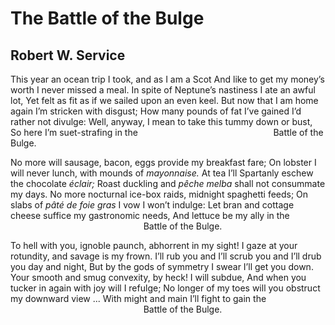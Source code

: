 # The Battle of the Bulge
## Robert W. Service
This year an ocean trip I took, and as I am a Scot
And like to get my money’s worth I never missed a meal.
In spite of Neptune’s nastiness I ate an awful lot,
Yet felt as fit as if we sailed upon an even keel.
But now that I am home again I’m stricken with disgust;
How many pounds of fat I’ve gained I’d rather not divulge:
Well, anyway, I mean to take this tummy down or bust,
So here I’m suet-strafing in the
                                                      Battle of the Bulge.

No more will sausage, bacon, eggs provide my breakfast fare;
On lobster I will never lunch, with mounds of _mayonnaise._
At tea I’ll Spartanly eschew the chocolate _éclair;_
Roast duckling and _pêche melba_ shall not consummate my days.
No more nocturnal ice-box raids, midnight spaghetti feeds;
On slabs of _pâté de foie gras_ I vow I won’t indulge:
Let bran and cottage cheese suffice my gastronomic needs,
And lettuce be my ally in the
                                                      Battle of the Bulge.

To hell with you, ignoble paunch, abhorrent in my sight!
I gaze at your rotundity, and savage is my frown.
I’ll rub you and I’ll scrub you and I’ll drub you day and night,
But by the gods of symmetry I swear I’ll get you down.
Your smooth and smug convexity, by heck! I will subdue,
And when you tucker in again with joy will I refulge;
No longer of my toes will you obstruct my downward view ...
With might and main I’ll fight to gain the
                                                      Battle of the Bulge.